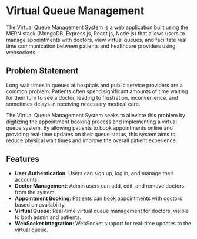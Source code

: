 # Virtual Queue Management

The Virtual Queue Management System is a web application built using the MERN stack (MongoDB, Express.js, React.js, Node.js) that allows users to manage appointments with doctors, view virtual queues, and facilitate real time communication between patients and healthcare providers using websockets.

## Problem Statement
Long wait times in queues at hospitals and public service providers are a common problem. Patients often spend significant amounts of time waiting for their turn to see a doctor, leading to frustration, inconvenience, and sometimes delays in receiving necessary medical care.

The Virtual Queue Management System seeks to alleviate this problem by digitizing the appointment booking process and implementing a virtual queue system. By allowing patients to book appointments online and providing real-time updates on their queue status, this system aims to reduce physical wait times and improve the overall patient experience.

## Features

- **User Authentication**: Users can sign up, log in, and manage their accounts.
- **Doctor Management**: Admin users can add, edit, and remove doctors from the system.
- **Appointment Booking**: Patients can book appointments with doctors based on availability.
- **Virtual Queue**: Real-time virtual queue management for doctors, visible to both admin and patients.
- **WebSocket Integration**: WebSocket support for real-time updates to the virtual queue.


